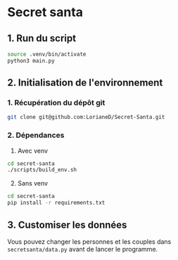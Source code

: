 # Secret santa

## 1. Run du script

```bash
source .venv/bin/activate
python3 main.py
```

## 2. Initialisation de l'environnement

### 1. Récupération du dépôt git

```bash
git clone git@github.com:LorianeD/Secret-Santa.git
```

### 2. Dépendances

1. Avec venv

```bash
cd secret-santa
./scripts/build_env.sh
```

2. Sans venv

```bash
cd secret-santa
pip install -r requirements.txt
```

## 3. Customiser les données

Vous pouvez changer les personnes et les couples dans `secretsanta/data.py` avant de lancer le programme.
